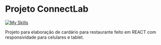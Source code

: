 # Projeto ConnectLab

[![My Skills](https://skills.thijs.gg/icons?i=js,html,css,react)](https://skills.thijs.gg)

Projeto para elaboração de cardário para restaurante feito em REACT com responsividade para celulares e tablet.
